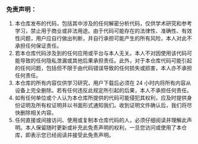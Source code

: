 ### 免责声明：

1. 本仓库发布的代码，包括其中涉及的任何解密分析代码，仅供学术研究和参考学习，禁止用于商业或非法用途。由于代码可能存在的法律性、准确性、有效性问题，用户应自行做出判断，并自行承担可能产生的所有风险，本人对此不承担任何保证责任。
2. 若本仓库代码涉及到的任何应用或平台与本人无关。本人不对因使用该代码可能导致的任何隐私泄漏或其他后果承担责任。此外，对于本仓库代码可能引起的任何问题，包括但不限于由代码错误导致的任何损失或损害，本人亦不承担任何责任。
3. 本仓库的所有内容仅供学习研究，用户下载后必须在 24 小时内将所有内容从设备上完全删除。若有任何违反此规定所引起的后果，本人不承担任何责任。
4. 如有任何单位或个人认为本仓库所提供的代码可能侵犯其权利，应及时提供身份证明及所有权证明并以书面形式通知我们。收到证明文件确认后，我们将尽快删除相关内容。
5. 任何直接或间接访问、使用或复制本仓库代码的人，必须仔细阅读并理解此声明。本人保留随时更新或补充此免责声明的权利，一旦您访问或使用了本仓库，即表示您已经阅读并接受此免责声明。

